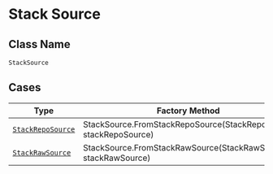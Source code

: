 
# Stack Source

## Class Name

`StackSource`

## Cases

| Type | Factory Method |
|  --- | --- |
| [`StackRepoSource`](../../../doc/models/stack-repo-source.md) | StackSource.FromStackRepoSource(StackRepoSource stackRepoSource) |
| [`StackRawSource`](../../../doc/models/stack-raw-source.md) | StackSource.FromStackRawSource(StackRawSource stackRawSource) |

